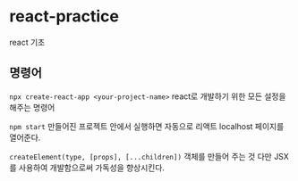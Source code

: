 # react-practice
react 기초

## 명령어
`npx create-react-app <your-project-name>`
react로 개발하기 위한 모든 설정을 해주는 명령어

`npm start`
만들어진 프로젝트 안에서 실행하면 자동으로 리액트 localhost 페이지를 열어준다.

`createElement(type, [props], [...children])`
객체를 만들어 주는 것
다만 JSX를 사용하여 개발함으로써 가독성을 향상시킨다.
